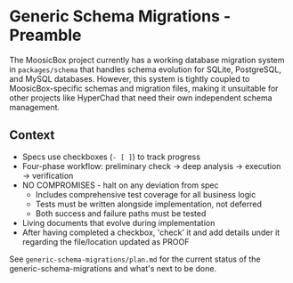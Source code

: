 # Generic Schema Migrations - Preamble

The MoosicBox project currently has a working database migration system in `packages/schema` that handles schema evolution for SQLite, PostgreSQL, and MySQL databases. However, this system is tightly coupled to MoosicBox-specific schemas and migration files, making it unsuitable for other projects like HyperChad that need their own independent schema management.

## Context

- Specs use checkboxes (`- [ ]`) to track progress
- Four-phase workflow: preliminary check → deep analysis → execution → verification
- NO COMPROMISES - halt on any deviation from spec
  - Includes comprehensive test coverage for all business logic
  - Tests must be written alongside implementation, not deferred
  - Both success and failure paths must be tested
- Living documents that evolve during implementation
- After having completed a checkbox, 'check' it and add details under it regarding the file/location updated as PROOF

See `generic-schema-migrations/plan.md` for the current status of the generic-schema-migrations and what's next to be done.
